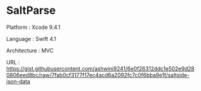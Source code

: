 # SaltParse

Platform : Xcode 9.4.1

Language : Swift 4.1 

Architecture : MVC



URL : https://gist.githubusercontent.com/ashwini9241/6e0f26312ddc1e502e9d280806eed8bc/raw/7fab0cf3177f17ec4acd6a2092fc7c0f6bba9e1f/saltside-json-data



